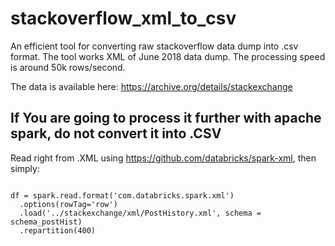 # stackoverflow_xml_to_csv
An efficient tool for converting raw stackoverflow data dump into .csv format. The tool works XML of June 2018 data dump. The processing speed is around 50k rows/second. 

The data is available here: https://archive.org/details/stackexchange

## If You are going to process it further with apache spark, do not convert it into .CSV 
Read right from .XML using https://github.com/databricks/spark-xml, then simply:

<code>
df = spark.read.format('com.databricks.spark.xml')
  .options(rowTag='row')
  .load('../stackexchange/xml/PostHistory.xml', schema = schema_postHist)
  .repartition(400)
</code>
